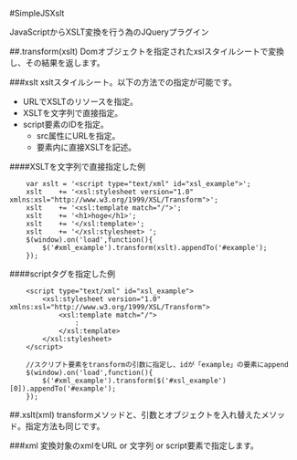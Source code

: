 #SimpleJSXslt

JavaScriptからXSLT変換を行う為のJQueryプラグイン

##.transform(xslt)
Domオブジェクトを指定されたxslスタイルシートで変換し、その結果を返します。

###xslt
xsltスタイルシート。以下の方法での指定が可能です。

* URLでXSLTのリソースを指定。
* XSLTを文字列で直接指定。
* script要素のIDを指定。
	* src属性にURLを指定。
	* 要素内に直接XSLTを記述。

####XSLTを文字列で直接指定した例
```ruby:javascriptコード
	var xslt = '<script type="text/xml" id="xsl_example">';
	xslt 	+= '<xsl:stylesheet version="1.0" xmlns:xsl="http://www.w3.org/1999/XSL/Transform">';
	xslt 	+= '<xsl:template match="/">';
	xslt 	+= '<h1>hoge</h1>';
	xslt 	+= '</xsl:template>';
	xslt 	+= '</xsl:stylesheet> ';
	$(window).on('load',function(){
		$('#xml_example').transform(xslt).appendTo('#example');
	});
```

####scriptタグを指定した例
```ruby:scriptタグに記述したXSLT
	<script type="text/xml" id="xsl_example">
		<xsl:stylesheet version="1.0" xmlns:xsl="http://www.w3.org/1999/XSL/Transform">
			<xsl:template match="/">
				:
			</xsl:template>
		</xsl:stylesheet> 
	</script>
```


```ruby:呼び出し部分の記述
	//スクリプト要素をtransformの引数に指定し、idが「example」の要素にappend
	$(window).on('load',function(){
		$('#xml_example').transform($('#xsl_example')[0]).appendTo('#example');
	});
```


##.xslt(xml)
transformメソッドと、引数とオブジェクトを入れ替えたメソッド。指定方法も同じです。

###xml
変換対象のxmlをURL or 文字列 or script要素で指定します。
